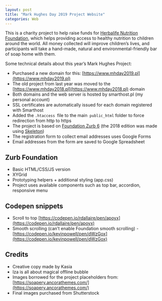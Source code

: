 ```yaml
---
layout: post
title: "Mark Hughes Day 2019 Project Website"
categories: Web
---
```


This is a charity project to help raise funds for [Herbalife Nutrition Foundation](https://www.herbalifenutritionfoundation.org/), which helps providing access to healthy nutrition to children around the world. All money collected will improve children’s lives, and participants will take a hand-made, natural and environmental-friendly bar of soap home with them.

Some technical details about this year’s Mark Hughes Project:



*   Purchased a new domain for this: [https://www.mhday2019.pl](https://www.mhday2019.pl)
*   The old project from last year was moved to the [https://www.mhday2018.pl](https://www.mhday2018.pl) domain
*   Both domains and the web server is hosted by smarthost.pl (my personal account)
*   SSL certificates are automatically issued for each domain registered with Smarthost
*   Added the `.htaccess `file to the main` public_html` folder to force redirection from http to https
*   The project is based on [Foundation Zurb 6](https://foundation.zurb.com/) (the 2018 edition was made using [Skeleton](http://getskeleton.com/))
*   The registration form to collect email addresses uses Google Forms
*   Email addresses from the form are saved to Google Spreadsheet


## Zurb Foundation



*   Basic HTML/CSS/JS version
*   XYGrid
*   Prototyping helpers + additional styling (app.css)
*   Project uses available components such as top bar, accordion, responsive menu


## Codepen snippets



*   Scroll to top [https://codepen.io/rdallaire/pen/apoyx](https://codepen.io/rdallaire/pen/apoyx) 
*   Smooth scrolling (can’t enable Foundation smooth scrolling) - [https://codepen.io/kevinpowell/pen/dWzGox](https://codepen.io/kevinpowell/pen/dWzGox)


## Credits



*   Creative copy made by Kasia
*   Iza is all about magical offline bubble
*   Images borrowed for the project placeholders from: [https://soapery.ancorathemes.com/](https://soapery.ancorathemes.com/)
*   Final images purchased from Shutterstock